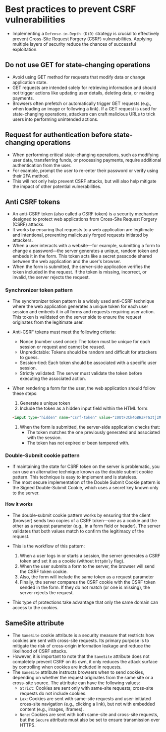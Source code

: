 # Best practices to prevent CSRF vulnerabilities

* Implementing a `Defense-in-Depth (DiD)` strategy is crucial to effectively prevent Cross-Site Request Forgery (CSRF) vulnerabilities. Applying multiple layers of security reduce the chances of successful exploitation.

## Do not use GET for state-changing operations

* Avoid using GET method for requests that modify data or change application state.
* GET requests are intended solely for retrieving information and should not trigger actions like updating user details, deleting data, or making payments.
* Browsers often prefetch or automatically trigger GET requests (e.g., when loading an image or following a link). If a GET request is used for state-changing operations, attackers can craft malicious URLs to trick users into performing unintended actions.

## Request for authentication before state-changing operations

* When performing critical state-changing operations, such as modifying user data, transferring funds, or processing payments, require additional authentication from the user.
* For example, prompt the user to re-enter their password or verify using their 2FA method.
* This will not only help prevent CSRF attacks, but will also help mitigate the impact of other potential vulnerabilities.

## Anti CSRF tokens

* An anti-CSRF token (also called a CSRF token) is a security mechanism designed to protect web applications from Cross-Site Request Forgery (CSRF) attacks.
* It works by ensuring that requests to a web application are legitimate and intentional, preventing maliciously forged requests initiated by attackers.
* When a user interacts with a website—for example, submitting a form to change a password—the server generates a unique, random token and embeds it in the form. This token acts like a secret passcode shared between the web application and the user's browser.
* When the form is submitted, the server-side application verifies the token included in the request. If the token is missing, incorrect, or invalid, the server rejects the request.

### Synchronizer token pattern

* The synchronizer token pattern is a widely used anti-CSRF technique where the web application generates a unique token for each user session and embeds it in all forms and requests requiring user action. This token is validated on the server side to ensure the request originates from the legitimate user.
* Anti-CSRF tokens must meet the following criteria:
  * Nonce (number used once): The token must be unique for each session or request and cannot be reused.
  * Unpredictable: Tokens should be random and difficult for attackers to guess.
  * Session-tied: Each token should be associated with a specific user session.
  * Strictly validated: The server must validate the token before executing the associated action.
* When rendering a form for the user, the web application should follow these steps:
  1. Generate a unique token
  1. Include the token as a hidden input field within the HTML form:

    ```html
    <input type="hidden" name="csrf-token" value="z0UtF3Ck4GBHZFTG3tjzMfX22PkAQk8f" />
    ```

  1. When the form is submitted, the server-side application checks that:
      * The token matches the one previously generated and associated with the session.
      * The token has not expired or been tampered with.

### Double-Submit cookie pattern

* If maintaining the state for CSRF token on the server is problematic, you can use an alternative technique known as the double submit cookie pattern. This technique is easy to implement and is stateless.
* The most secure implementation of the Double Submit Cookie pattern is the Signed Double-Submit Cookie, which uses a secret key known only to the server.

#### How it works

* The double-submit cookie pattern works by ensuring that the client (browser) sends two copies of a CSRF token—one as a cookie and the other as a request parameter (e.g., in a form field or header). The server validates that both values match to confirm the legitimacy of the request.
* This is the workflow of this pattern:
  1. When a user logs in or starts a session, the server generates a CSRF token and set it as a cookie (without `httpOnly` flag).
  1. When the user submits a form to the server, the browser will send the CSRF token cookie.
  1. Also, the form will include the same token as a request parameter
  1. Finally, the server compares the CSRF cookie with the CSRF token sended in the form. If they do not match (or one is missing), the server rejects the request.

* This type of protections take advantage that only the same domain can access to the cookies.

## SameSite attribute

* The `SameSite` cookie attribute is a security measure that restricts how cookies are sent with cross-site requests. Its primary purpose is to mitigate the risk of cross-origin information leakage and reduce the likelihood of CSRF attacks.
* However, it is important to note that the `SameSite` attribute does not completely prevent CSRF on its own, it only reduces the attack surface by controlling when cookies are included in requests.
* The `SameSite` attribute instructs browsers when to send cookies, depending on whether the request originates from the same site or a cross-site source. The attribute can have the following values:
  * `Strict`: Cookies are sent only with same-site requests; cross-site requests do not include cookies.
  * `Lax`: Cookies are sent with same-site requests and user-initiated cross-site navigation (e.g., clicking a link), but not with embedded content (e.g., images, iframes).
  * `None`: Cookies are sent with both same-site and cross-site requests, but the `Secure` attribute must also be set to ensure transmission over HTTPS.
